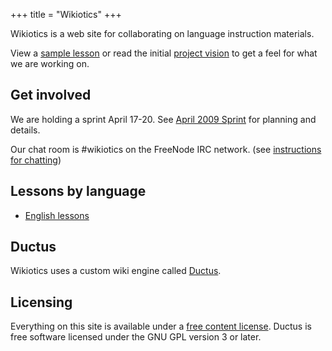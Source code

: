 +++
title = "Wikiotics"
+++

Wikiotics is a web site for collaborating on language instruction
materials.

View a [sample lesson](/en/sample_lesson) or read the initial [project
vision](/en/project_vision) to get a feel for what we are working on.

## Get involved

We are holding a sprint April 17-20. See [April 2009
Sprint](/en/April_2009_Sprint) for planning and details.

Our chat room is \#wikiotics on the FreeNode IRC network. (see
[instructions for chatting](/en/instructions_for_chatting))

## Lessons by language

  - [English lessons](/en/English_lessons)

## Ductus

Wikiotics uses a custom wiki engine called [Ductus](http://ductus.us/).

## Licensing

Everything on this site is available under a [free content
license](http://en.wikipedia.org/wiki/Free_content#Free_content_licenses).
Ductus is free software licensed under the GNU GPL version 3 or later.
